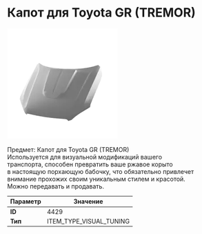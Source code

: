 # Капот для Toyota GR (TREMOR)

![Item Image](../img/4429.webp?raw=true)

Предмет: Капот для Toyota GR (TREMOR)<br>Используется для визуальной модификаций вашего<br>транспорта, способен превратить ваше ржавое корыто<br>в настоящую порхающую бабочку, что обязательно привлечет<br>внимание прохожих своим уникальным стилем и красотой.<br>Можно передавать и продавать.


| Параметр | Значение |
|----------|----------|
| **ID** | 4429 |
| **Тип** | ITEM_TYPE_VISUAL_TUNING |

